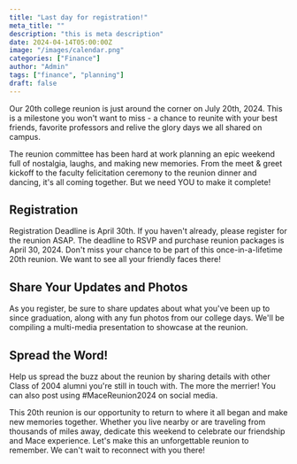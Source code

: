 ```yaml
---
title: "Last day for registration!"
meta_title: ""
description: "this is meta description"
date: 2024-04-14T05:00:00Z
image: "/images/calendar.png"
categories: ["Finance"]
author: "Admin"
tags: ["finance", "planning"]
draft: false
---
```


Our 20th college reunion is just around the corner on July 20th, 2024. This is a milestone you won't want to miss - a chance to reunite with your best friends, favorite professors and relive the glory days we all shared on campus.

The reunion committee has been hard at work planning an epic weekend full of nostalgia, laughs, and making new memories. From the meet & greet kickoff to the faculty felicitation ceremony to the reunion dinner and dancing, it's all coming together. But we need YOU to make it complete!

## Registration
Registration Deadline is April 30th. If you haven't already, please register for the reunion ASAP. The deadline to RSVP and purchase reunion packages is April 30, 2024. Don't miss your chance to be part of this once-in-a-lifetime 20th reunion. We want to see all your friendly faces there!

## Share Your Updates and Photos
As you register, be sure to share updates about what you've been up to since graduation, along with any fun photos from our college days. We'll be compiling a multi-media presentation to showcase at the reunion.

## Spread the Word!
Help us spread the buzz about the reunion by sharing details with other Class of 2004 alumni you're still in touch with. The more the merrier! You can also post using #MaceReunion2024 on social media.

This 20th reunion is our opportunity to return to where it all began and make new memories together. Whether you live nearby or are traveling from thousands of miles away, dedicate this weekend to celebrate our friendship and Mace experience. Let's make this an unforgettable reunion to remember. We can't wait to reconnect with you there! 
